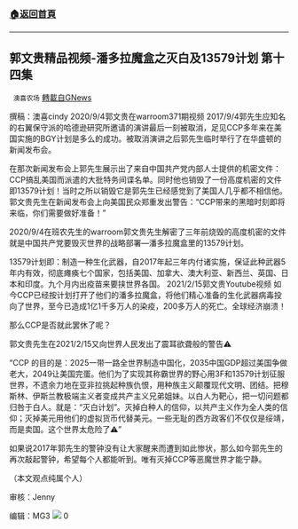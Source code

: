 ###  [:house:返回首頁](https://github.com/ourhimalayas/txt)
---

## 郭文贵精品视频-潘多拉魔盒之灭白及13579计划 第十四集
` 澳喜农场` [轉載自GNews](https://gnews.org/zh-hans/960661/)

撰稿：澳喜cindy
2020/9/4郭文贵在warroom371期视频
2017/9/4郭先生应知名的右翼保守派的哈德逊研究所邀请的演讲最后一刻被取消，足见CCP多年来在美国实施的BGY计划是多么的成功。被取消演讲之后郭先生临时举行了在华盛顿的新闻发布会。

在那次新闻发布会上郭先生展示出了来自中国共产党内部人士提供的机密文件：CCP搞乱美国而派遣的大批特务间谍名单。同时他也销毁了一份高度机密的文件即13579计划！当时之所以销毁它是郭先生已经感觉到了美国人几乎都不相信他。郭文贵先生在新闻发布会上向美国民众郑重发出警告：“CCP带来的黑暗时刻即将来临，你们需要做好准备！”

2020/9/4在班农先生的warroom郭文贵先生解密了三年前烧毁的高度机密的文件就是中国共产党要毁灭世界的战略部署—潘多拉魔盒里的13579计划。

13579计划即：制造一种生化武器，自2017年起三年内付诸实施，保证此种武器5年内有效，彻底瘫痪七个国家，包括美国、加拿大、澳大利亚、新西兰、英国、日本和印度。九个月内出疫苗来要挟世界各国。
2021/2/15郭文贵Youtube视频
如今CCP已经按计划打开了他们的潘多拉魔盒，将他们精心准备的生化武器病毒投向了世界，至今已造成1亿1千多万人的染疫，200多万人的死亡。全球经济崩溃！

那么CCP是否就此罢休了呢？

郭文贵先生在2021/2/15又向世界人民发出了震耳欲聋般的警告⚠️

“CCP 的目的是：2025一带一路全世界制造中国化，2035中国GDP超过美国争做老大，2049让美国完蛋。他们为了实现其称霸世界的野心用3F和13579计划征服世界，不遗余力地在亚非拉挑起种族仇恨，用种族主义颠覆现代文明、团结。把穆斯林、伊斯兰教极端主义者变成共产主义兄弟姐妹。以白人为靶心，把一切问题都归咎于白人。就是：“灭白计划”。灭掉白种人的信仰，以共产主义作为全人类的信仰；灭掉美元用他们的虚拟货币代替美元。一些无耻的西方政客们不仅仅是绥靖，而是卖国。这个世界太危险了⚠️”

如果说2017年郭先生的警钟没有让大家醒来而遭到如此惨状，那么如今郭先生的再次敲起警钟，希望每个人都能听到。唯有灭掉CCP等恶魔世界才能宁静。

（本文观点纯属个人）

审核：Jenny

编辑：MG3
![]()![](https://gnews.org/wp-content/uploads/2021/03/澳喜图标2.jpg)
0

